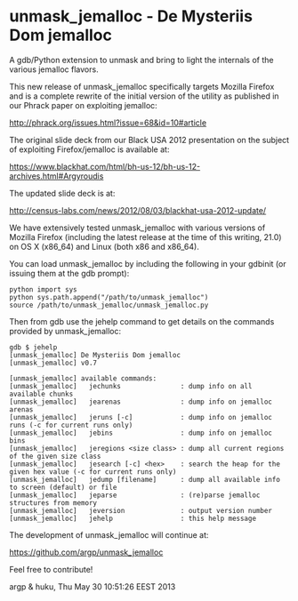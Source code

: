 unmask_jemalloc - De Mysteriis Dom jemalloc
===========================================

A gdb/Python extension to unmask and bring to light the internals of the
various jemalloc flavors.

This new release of unmask_jemalloc specifically targets Mozilla Firefox
and is a complete rewrite of the initial version of the utility as
published in our Phrack paper on exploiting jemalloc:

http://phrack.org/issues.html?issue=68&id=10#article

The original slide deck from our Black USA 2012 presentation on the subject
of exploiting Firefox/jemalloc is available at:

https://www.blackhat.com/html/bh-us-12/bh-us-12-archives.html#Argyroudis

The updated slide deck is at:

http://census-labs.com/news/2012/08/03/blackhat-usa-2012-update/

We have extensively tested unmask_jemalloc with various versions of Mozilla
Firefox (including the latest release at the time of this writing, 21.0) on
OS X (x86_64) and Linux (both x86 and x86_64).

You can load unmask_jemalloc by including the following in your gdbinit (or
issuing them at the gdb prompt):

    python import sys
    python sys.path.append("/path/to/unmask_jemalloc")
    source /path/to/unmask_jemalloc/unmask_jemalloc.py

Then from gdb use the jehelp command to get details on the commands
provided by unmask_jemalloc:

    gdb $ jehelp
    [unmask_jemalloc] De Mysteriis Dom jemalloc
    [unmask_jemalloc] v0.7

    [unmask_jemalloc] available commands:
    [unmask_jemalloc]   jechunks               : dump info on all available chunks
    [unmask_jemalloc]   jearenas               : dump info on jemalloc arenas
    [unmask_jemalloc]   jeruns [-c]            : dump info on jemalloc runs (-c for current runs only)
    [unmask_jemalloc]   jebins                 : dump info on jemalloc bins
    [unmask_jemalloc]   jeregions <size class> : dump all current regions of the given size class
    [unmask_jemalloc]   jesearch [-c] <hex>    : search the heap for the given hex value (-c for current runs only)
    [unmask_jemalloc]   jedump [filename]      : dump all available info to screen (default) or file
    [unmask_jemalloc]   jeparse                : (re)parse jemalloc structures from memory
    [unmask_jemalloc]   jeversion              : output version number
    [unmask_jemalloc]   jehelp                 : this help message

The development of unmask_jemalloc will continue at:

https://github.com/argp/unmask_jemalloc

Feel free to contribute!

argp & huku, Thu May 30 10:51:26 EEST 2013

